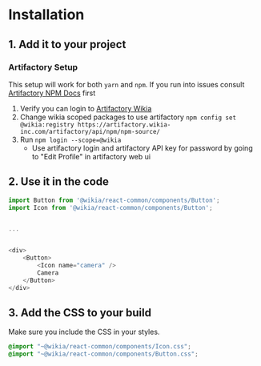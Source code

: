 # Installation

## 1. Add it to your project

### Artifactory Setup
This setup will work for both `yarn` and `npm`. If you run into issues consult [Artifactory NPM Docs](https://www.jfrog.com/confluence/display/RTF/Npm+Registry) first

1. Verify you can login to [Artifactory Wikia](https://artifactory.wikia-inc.com/artifactory/webapp/#/home)
2. Change wikia scoped packages to use artifactory `npm config set @wikia:registry https://artifactory.wikia-inc.com/artifactory/api/npm/npm-source/`
3. Run `npm login --scope=@wikia` 
    * Use artifactory login and artifactory API key for password by going to "Edit Profile" in artifactory web ui

## 2. Use it in the code

```js static
import Button from '@wikia/react-common/components/Button';
import Icon from '@wikia/react-common/components/Button';


...


<div>
    <Button>
        <Icon name="camera" />
        Camera
    </Button>
</div>
```

## 3. Add the CSS to your build

Make sure you include the CSS in your styles.

```scss static
@import "~@wikia/react-common/components/Icon.css";
@import "~@wikia/react-common/components/Button.css";
```
